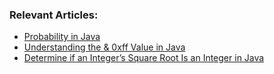 ### Relevant Articles:

- [Probability in Java](https://www.baeldung.com/java-probability)
- [Understanding the & 0xff Value in Java](https://www.baeldung.com/java-and-0xff)
- [Determine if an Integer’s Square Root Is an Integer in Java](https://www.baeldung.com/java-find-if-square-root-is-integer)
